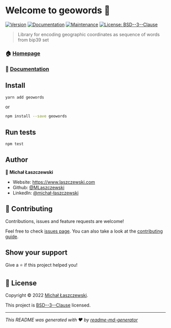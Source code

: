 # Welcome to geowords 👋
[![Version](https://img.shields.io/npm/v/geowords.svg)](https://www.npmjs.com/package/geowords)
[![Documentation](https://img.shields.io/badge/documentation-yes-brightgreen.svg)](https://github.com/MLaszczewski/geowords#readme)
[![Maintenance](https://img.shields.io/badge/Maintained%3F-yes-green.svg)](https://github.com/MLaszczewski/geowords/graphs/commit-activity)
[![License: BSD--3--Clause](https://img.shields.io/github/license/MLaszczewski/geowords)](https://github.com/MLaszczewski/geowords/blob/master/LICENSE)

> Library for encoding geographic coordinates as sequence of words from bip39 set

### 🏠 [Homepage](https://github.com/MLaszczewski/geowords)
### 📄 [Documentation](https://github.com/MLaszczewski/geowords/blob/master/packages/geowords/docs.md)

## Install

```sh
yarn add geowords
```
or
```sh
npm install --save geowords
```

## Run tests

```sh
npm test
```

## Author

👤 **Michał Łaszczewski**

* Website: https://www.laszczewski.com
* Github: [@MLaszczewski](https://github.com/MLaszczewski)
* LinkedIn: [@michał-łaszczewski](https://linkedin.com/in/michał-łaszczewski)

## 🤝 Contributing

Contributions, issues and feature requests are welcome!

Feel free to check [issues page](https://github.com/MLaszczewski/geowords/issues). You can also take a look at the [contributing guide](https://github.com/MLaszczewski/geowords/blob/master/CONTRIBUTING.md).

## Show your support

Give a ⭐️ if this project helped you!


## 📝 License

Copyright © 2022 [Michał Łaszczewski](https://github.com/MLaszczewski).

This project is [BSD--3--Clause](https://github.com/MLaszczewski/geowords/blob/master/LICENSE) licensed.

***
_This README was generated with ❤️ by [readme-md-generator](https://github.com/kefranabg/readme-md-generator)_
